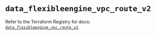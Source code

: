 # `data_flexibleengine_vpc_route_v2`

Refer to the Terraform Registry for docs: [`data_flexibleengine_vpc_route_v2`](https://registry.terraform.io/providers/flexibleenginecloud/flexibleengine/1.46.0/docs/data-sources/vpc_route_v2).
